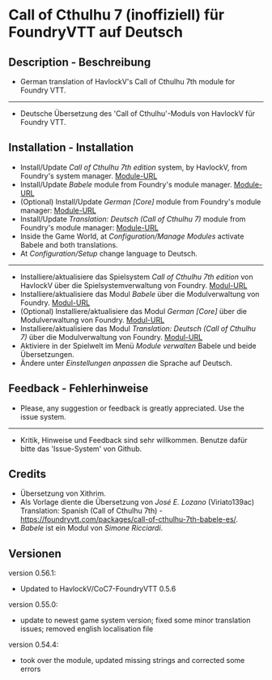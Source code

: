 # Call of Cthulhu 7 (inoffiziell) für FoundryVTT auf Deutsch

## Description - Beschreibung  

* German translation of HavlockV's Call of Cthulhu 7th module for Foundry VTT.
----
* Deutsche Übersetzung des 'Call of Cthulhu'-Moduls von HavlockV für Foundry VTT.

## Installation - Installation  

* Install/Update _Call of Cthulhu 7th edition_ system, by HavlockV, from Foundry's system manager.
[Module-URL](https://foundryvtt.com/packages/CoC7/)
* Install/Update _Babele_ module from Foundry's module manager.
[Module-URL](https://foundryvtt.com/packages/babele/)
* (Optional) Install/Update _German [Core]_ module from Foundry's module manager:
[Module-URL](https://foundryvtt.com/packages/lang-de)
* Install/Update _Translation: Deutsch (Call of Cthulhu 7)_ module from Foundry's module manager:
[Module-URL](https://foundryvtt.com/packages/call-of-cthulhu-7th-babele-de/)
* Inside the Game World, at _Configuration/Manage Modules_ activate Babele and both translations.
* At _Configuration/Setup_ change language to Deutsch.
----
* Installiere/aktualisiere das Spielsystem _Call of Cthulhu 7th edition_ von HavlockV über die Spielsystemverwaltung von Foundry.
[Modul-URL](https://foundryvtt.com/packages/CoC7/)
* Installiere/aktualisiere das Modul _Babele_ über die Modulverwaltung von Foundry.
[Modul-URL](https://foundryvtt.com/packages/babele/)
* (Optional) Installiere/aktualisiere das Modul _German [Core]_ über die Modulverwaltung von Foundry.
[Modul-URL](https://foundryvtt.com/packages/lang-de)
* Installiere/aktualisiere das Modul _Translation: Deutsch (Call of Cthulhu 7)_ über die Modulverwaltung von Foundry.
[Modul-URL](https://foundryvtt.com/packages/call-of-cthulhu-7th-babele-de/)
* Aktiviere in der Spielwelt im Menü _Module verwalten_ Babele und beide Übersetzungen.
* Ändere unter _Einstellungen anpassen_ die Sprache auf Deutsch.

## Feedback - Fehlerhinweise

* Please, any suggestion or feedback is greatly appreciated. Use the issue system.
----
* Kritik, Hinweise und Feedback sind sehr willkommen. Benutze dafür bitte das 'Issue-System' von Github.

## Credits  

* Übersetzung von Xithrim.
* Als Vorlage diente die Übersetzung von *José E. Lozano* (Viriato139ac) Translation: Spanish (Call of Cthulhu 7th) - https://foundryvtt.com/packages/call-of-cthulhu-7th-babele-es/.
* *Babele* ist ein Modul von *Simone Ricciardi*.

## Versionen

version 0.56.1:

* Updated to HavlockV/CoC7-FoundryVTT 0.5.6

version 0.55.0:

* update to newest game system version; fixed some minor translation issues; removed english localisation file

version 0.54.4:

* took over the module, updated missing strings and corrected some errors


